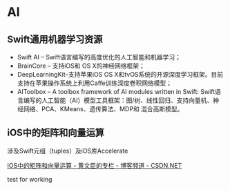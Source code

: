 # AI



## Swift通用机器学习资源

- Swift AI – Swift语言编写的高度优化的人工智能和机器学习；
- BrainCore – 支持iOS和 OS X的神经网络框架；
- DeepLearningKit–支持苹果iOS OS X和tvOS系统的开源深度学习框架。目前支持在苹果操作系统上利用Caffe训练深度卷积网络模型；
- AIToolbox – A toolbox framework of AI modules written in Swift: Swift语言编写的人工智能（AI）模型工具框架：图/树、线性回归、支持向量机、神经网络、PCA、KMeans、遗传算法、MDP和 混合高斯模型。



## iOS中的矩阵和向量运算 

涉及Swift元组（tuples）及iOS库Accelerate

[IOS中的矩阵和向量运算 - 黄文臣的专栏 - 博客频道 - CSDN.NET](http://blog.csdn.net/Hello_Hwc/article/details/41307553)



test for working



